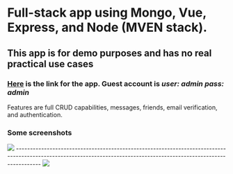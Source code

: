 # Full-stack app using Mongo, Vue, Express, and Node (MVEN stack).
## This app is for demo purposes and has no real practical use cases
### <a href="https://serene-cliffs-96431.herokuapp.com/">Here</a> is the link for the app. Guest account is *user: admin pass: admin*
Features are full CRUD capabilities, messages, friends, email verification, and authentication.

### Some screenshots
<img src="https://i.imgur.com/s1MQwv3.png" />
---------------------------------------------------------------------------------------------------------------------------------------------------------------------
<img src="https://i.imgur.com/HaZhPI2.png" />
